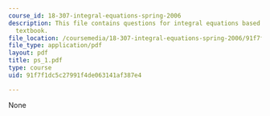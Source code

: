 ```yaml
---
course_id: 18-307-integral-equations-spring-2006
description: This file contains questions for integral equations based on the required
  textbook.
file_location: /coursemedia/18-307-integral-equations-spring-2006/91f7f1dc5c27991f4de063141af387e4_ps_1.pdf
file_type: application/pdf
layout: pdf
title: ps_1.pdf
type: course
uid: 91f7f1dc5c27991f4de063141af387e4

---
```

None